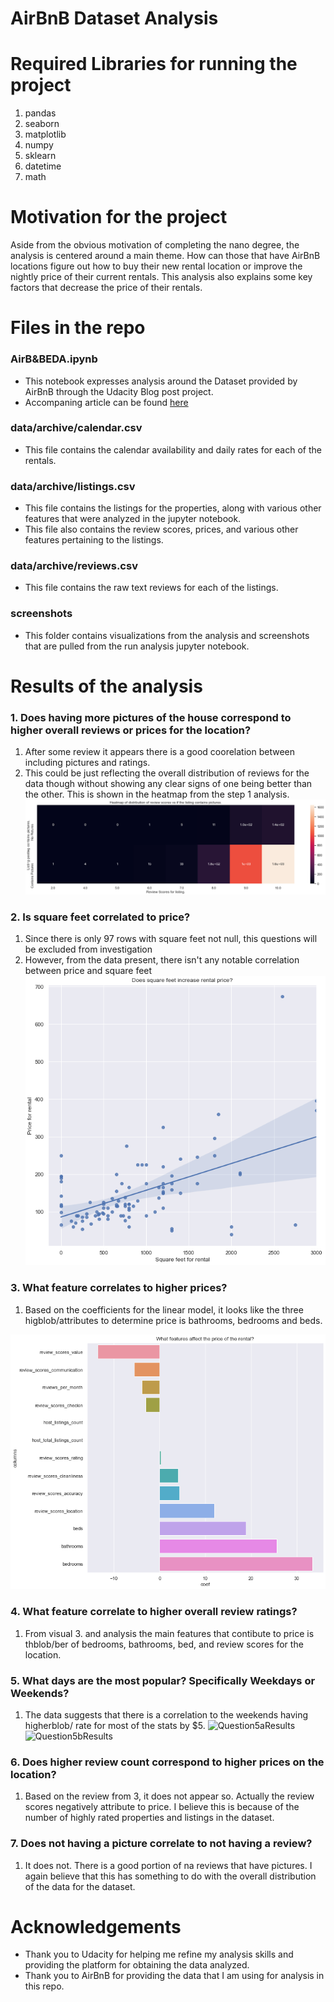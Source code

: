 # AirBnB Dataset Analysis 

# Required Libraries for running the project
1. pandas
2. seaborn
3. matplotlib
4. numpy
5. sklearn
6. datetime
7. math

# Motivation for the project
Aside from the obvious motivation of completing the nano degree, the analysis is centered around a main theme. How can those that have AirBnB locations figure out how to buy their new rental location or improve the nightly price of their current rentals. This analysis also explains some key factors that decrease the price of their rentals. 

# Files in the repo
### AirB&BEDA.ipynb
* This notebook expresses analysis around the Dataset provided by AirBnB through the Udacity Blog post project.
* Accompaning article can be found [here](https://elibrunette.medium.com/factors-to-increase-rental-prices-for-airbnb-6a4cbb928e0d) 
### data/archive/calendar.csv
* This file contains the calendar availability and daily rates for each of the rentals. 
### data/archive/listings.csv
* This file contains the listings for the properties, along with various other features that were analyzed in the jupyter notebook. 
* This file also contains the review scores, prices, and various other features pertaining to the listings. 
### data/archive/reviews.csv
* This file contains the raw text reviews for each of the listings. 
### screenshots 
* This folder contains visualizations from the analysis and screenshots that are pulled from the run analysis jupyter notebook. 

# Results of the analysis
### 1. Does having more pictures of the house correspond to higher overall reviews or prices for the location?
1. After some review it appears there is a good coorelation between including pictures and ratings.
2. This could be just reflecting the overall distribution of reviews for the data though without showing any clear signs of one being better than the other. This is shown in the heatmap from the step 1 analysis. <br>
![Question1Results](https://github.com/ebrunette/UdacityDataScienceNanoDegree/blob/master/ProjectOne/screenshots/HeatmapOfPictureDistribution.PNG)

### 2. Is square feet correlated to price?
1. Since there is only 97 rows with square feet not null, this questions will be excluded from investigation
2. However, from the data present, there isn't any notable correlation between price and square feet <br>
![Question2Results](https://github.com/ebrunette/UdacityDataScienceNanoDegree/blob/master/ProjectOne/screenshots/SquareFeetVisual.PNG)

### 3. What feature correlates to higher prices?
1. Based on the coefficients for the linear model, it looks like the three higblob/attributes to determine price is bathrooms, bedrooms and beds.

![Question3Results](https://github.com/ebrunette/UdacityDataScienceNanoDegree/blob/master/ProjectOne/screenshots/FeatureBarChart.PNG)
### 4. What feature correlate to higher overall review ratings?
1. From visual 3. and analysis the main features that contibute to price is thblob/ber of bedrooms, bathrooms, bed, and review scores for the location. 

### 5. What days are the most popular? Specifically Weekdays or Weekends?
1. The data suggests that there is a correlation to the weekends having higherblob/ rate for most of the stats by $5.
![Question5aResults](https://github.com/ebrunette/UdacityDataScienceNanoDegreeblob//master/ProjectOne/screenshots/WeekdayPriceHistogram.PNG)
![Question5bResults](https://github.com/ebrunette/UdacityDataScienceNanoDegreeblob//master/ProjectOne/screenshots/WeekendPriceHistogram.PNG)

### 6. Does higher review count correspond to higher prices on the location?
1. Based on the review from 3, it does not appear so. Actually the review scores negatively attribute to price. I believe this is because of the number of highly rated properties and listings in the dataset.

### 7. Does not having a picture correlate to not having a review?
1. It does not. There is a good portion of na reviews that have pictures. I again believe that this has something to do with the overall distribution of the data for the dataset.

# Acknowledgements
* Thank you to Udacity for helping me refine my analysis skills and providing the platform for obtaining the data analyzed. 
* Thank you to AirBnB for providing the data that I am using for analysis in this repo. 